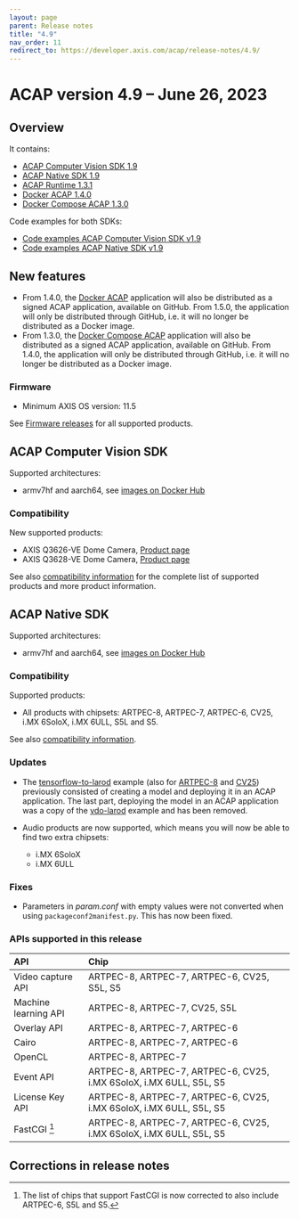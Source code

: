 ```yaml
---
layout: page
parent: Release notes
title: "4.9"
nav_order: 11
redirect_to: https://developer.axis.com/acap/release-notes/4.9/
---
```


# ACAP version 4.9 – June 26, 2023

## Overview

It contains:

- [ACAP Computer Vision SDK 1.9](#acap-computer-vision-sdk)
- [ACAP Native SDK 1.9](#acap-native-sdk)
- [ACAP Runtime 1.3.1](https://github.com/AxisCommunications/acap-runtime)
- [Docker ACAP 1.4.0](https://github.com/AxisCommunications/docker-acap)
- [Docker Compose ACAP 1.3.0](https://github.com/AxisCommunications/docker-compose-acap)

Code examples for both SDKs:

- [Code examples ACAP Computer Vision SDK v1.9](https://github.com/AxisCommunications/acap-computer-vision-sdk-examples)
- [Code examples ACAP Native SDK v1.9](https://github.com/AxisCommunications/acap-native-sdk-examples)

## New features

- From 1.4.0, the [Docker ACAP](https://github.com/AxisCommunications/docker-acap) application will also be distributed as a signed ACAP application, available on GitHub. From 1.5.0, the application will only be distributed through GitHub, i.e. it will no longer be distributed as a Docker image.
- From 1.3.0, the [Docker Compose ACAP](https://github.com/AxisCommunications/docker-compose-acap) application will also be distributed as a signed ACAP application, available on GitHub. From 1.4.0, the application will only be distributed through GitHub, i.e. it will no longer be distributed as a Docker image.

### Firmware

- Minimum AXIS OS version: 11.5

See [Firmware releases](https://www.axis.com/support/firmware) for all supported products.

## ACAP Computer Vision SDK

Supported architectures:

- armv7hf and aarch64, see [images on Docker Hub](https://hub.docker.com/r/axisecp/acap-computer-vision-sdk)

### Compatibility

New supported products:

- AXIS Q3626-VE Dome Camera, [Product page](https://www.axis.com/products/axis-q3626-ve)
- AXIS Q3628-VE Dome Camera, [Product page](https://www.axis.com/products/axis-q3628-ve)

See also [compatibility information](../axis-devices-and-compatibility) for the complete list of
supported products and more product information.

## ACAP Native SDK

Supported architectures:

- armv7hf and aarch64, see [images on Docker Hub](https://hub.docker.com/r/axisecp/acap-native-sdk)

### Compatibility

Supported products:

- All products with chipsets: ARTPEC-8, ARTPEC-7, ARTPEC-6, CV25, i.MX 6SoloX, i.MX 6ULL, S5L and S5.

See also [compatibility information](../axis-devices-and-compatibility).

### Updates

- The [tensorflow-to-larod](https://github.com/AxisCommunications/acap-native-sdk-examples/tree/main/tensorflow-to-larod) example (also for [ARTPEC-8](https://github.com/AxisCommunications/acap-native-sdk-examples/tree/main/tensorflow-to-larod-artpec8) and [CV25](https://github.com/AxisCommunications/acap-native-sdk-examples/tree/main/tensorflow-to-larod-cv25)) previously consisted of creating a model and deploying it in an ACAP application. The last part, deploying the model in an ACAP application was a copy of the [vdo-larod](https://github.com/AxisCommunications/acap-native-sdk-examples/tree/main/vdo-larod) example and has been removed.

- Audio products are now supported, which means you will now be able to find two extra chipsets:
  - i.MX 6SoloX
  - i.MX 6ULL

### Fixes

- Parameters in *param.conf* with empty values were not converted when using `packageconf2manifest.py`. This has now been fixed.

### APIs supported in this release

API                  | Chip
:--                  | :--
Video capture API    | ARTPEC-8, ARTPEC-7, ARTPEC-6, CV25, S5L, S5
Machine learning API | ARTPEC-8, ARTPEC-7, CV25, S5L
Overlay API          | ARTPEC-8, ARTPEC-7, ARTPEC-6
Cairo                | ARTPEC-8, ARTPEC-7, ARTPEC-6
OpenCL               | ARTPEC-8, ARTPEC-7
Event API            | ARTPEC-8, ARTPEC-7, ARTPEC-6, CV25, i.MX 6SoloX, i.MX 6ULL, S5L, S5
License Key API      | ARTPEC-8, ARTPEC-7, ARTPEC-6, CV25, i.MX 6SoloX, i.MX 6ULL, S5L, S5
FastCGI [^1]         | ARTPEC-8, ARTPEC-7, ARTPEC-6, CV25, i.MX 6SoloX, i.MX 6ULL, S5L, S5

## Corrections in release notes

[^1]: The list of chips that support FastCGI is now corrected to also include ARTPEC-6, S5L and S5.

